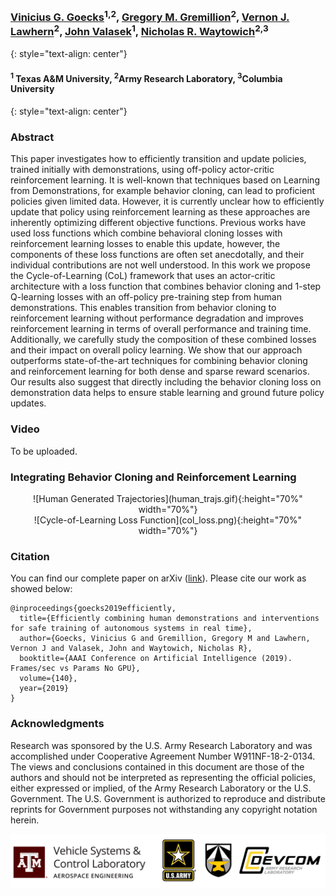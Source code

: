 &nbsp;  
### [Vinicius G. Goecks](https://www.vggoecks.com/)<sup>1,2</sup>, [Gregory M. Gremillion](https://scholar.google.com/citations?user=F5GopigAAAAJ&hl=en&oi=ao)<sup>2</sup>, [Vernon J. Lawhern](https://scholar.google.com/citations?user=9tJ4piEAAAAJ&hl=en)<sup>2</sup>,  [John Valasek](https://engineering.tamu.edu/aerospace/profiles/jvalasek.html)<sup>1</sup>, [Nicholas R. Waytowich](http://liinc.bme.columbia.edu/author/nick-waytowich/)<sup>2,3</sup>
{: style="text-align: center"}

#### <sup>1</sup> Texas A&M University, <sup>2</sup>Army Research Laboratory, <sup>3</sup>Columbia University
{: style="text-align: center"}

### Abstract

This paper investigates how to efficiently transition and update policies, trained initially with demonstrations,  using off-policy actor-critic reinforcement learning. It is well-known that techniques based on Learning from Demonstrations, for example behavior cloning, can lead to proficient policies given limited data. However, it is currently unclear how to efficiently update that policy using reinforcement learning as these approaches are inherently optimizing different objective functions. Previous works have used loss functions which combine behavioral cloning losses with reinforcement learning losses to enable this update, however, the components of these loss functions are often set anecdotally, and their individual contributions are not well understood. In this work we propose the Cycle-of-Learning (CoL) framework that uses an actor-critic architecture with a loss function that combines behavior cloning and 1-step Q-learning losses with an off-policy pre-training step from human demonstrations. This enables transition from behavior cloning to reinforcement learning without performance degradation and improves reinforcement learning in terms of overall performance and training time. Additionally, we carefully study the composition of these combined losses and their impact on overall policy learning. We show that our approach outperforms state-of-the-art techniques for combining behavior cloning and reinforcement learning for both dense and sparse reward scenarios. Our results also suggest that directly including the behavior cloning loss on demonstration data helps to ensure stable learning and ground future policy updates.

### Video

To be uploaded.

### Integrating Behavior Cloning and Reinforcement Learning

<div style="text-align: center">
![Human Generated Trajectories](human_trajs.gif){:height="70%" width="70%"}
</div>

<div style="text-align: center">
![Cycle-of-Learning Loss Function](col_loss.png){:height="70%" width="70%"}
</div>

### Citation

You can find our complete paper on arXiv ([link](https://arxiv.org/abs/1810.11545)). Please cite our work as showed below:
```
@inproceedings{goecks2019efficiently,
  title={Efficiently combining human demonstrations and interventions for safe training of autonomous systems in real time},
  author={Goecks, Vinicius G and Gremillion, Gregory M and Lawhern, Vernon J and Valasek, John and Waytowich, Nicholas R},
  booktitle={AAAI Conference on Artificial Intelligence (2019). Frames/sec vs Params No GPU},
  volume={140},
  year={2019}
}
```

### Acknowledgments

Research was sponsored by the U.S. Army Research Laboratory and was accomplished under Cooperative Agreement Number W911NF-18-2-0134. The views and conclusions contained in this document are those of the authors and should not be interpreted as representing the official policies, either expressed or implied, of the Army Research Laboratory or the U.S. Government. The U.S. Government is authorized to reproduce and distribute reprints for Government purposes not withstanding any copyright notation herein.

![Lab Logos](lab_logos.png)
